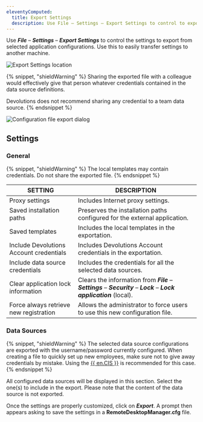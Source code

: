 ```yaml
---
eleventyComputed:
  title: Export Settings
  description: Use File – Settings – Export Settings to control to export settings from the selected application configurations.
---
```

Use ***File*** – ***Settings*** – ***Export Settings*** to control the settings to export from selected application configurations. Use this to easily transfer settings to another machine.

![Export Settings location](https://cdnweb.devolutions.net/docs/RDMW4064_2024_1.png)

{% snippet, "shieldWarning" %}
Sharing the exported file with a colleague would effectively give that person whatever credentials contained in the data source definitions.

Devolutions does not recommend sharing any credential to a team data source.
{% endsnippet %}

![Configuration file export dialog](https://cdnweb.devolutions.net/docs/RDMW4063_2024_1.png)

## Settings

### General

{% snippet, "shieldWarning" %}
The local templates may contain credentials. Do not share the exported file.
{% endsnippet %}

| SETTING                     | DESCRIPTION                                                 |
|----------------------------|-------------------------------------------------------------|
| Proxy settings             | Includes Internet proxy settings.                                |
| Saved installation paths   | Preserves the installation paths configured for the external application. |
| Saved templates            | Includes the local templates in the exportation.                 |
| Include Devolutions Account credentials | Includes Devolutions Account credentials in the exportation.  | 
| Include data source credentials | Includes the credentials for all the selected data sources.                  |
| Clear application lock information | Clears the information from ***File*** – ***Settings*** – ***Security*** – ***Lock*** – ***Lock application*** (local). | 
| Force always retrieve new registration | Allows the administrator to force users to use this new configuration file. | 

### Data Sources

{% snippet, "shieldWarning" %}
The selected data source configurations are exported with the username/password currently configured. When creating a file to quickly set up new employees, make sure not to give away credentials by mistake. Using the [{{ en.CIS }}](/rdm/windows/installation/client/custom-installer-service/) is recommended for this case.
{% endsnippet %}

All configured data sources will be displayed in this section. Select the one(s) to include in the export. Please note that the content of the data source is not exported.

Once the settings are properly customized, click on ***Export***. A prompt then appears asking to save the settings in a **RemoteDesktopManager.cfg** file.

